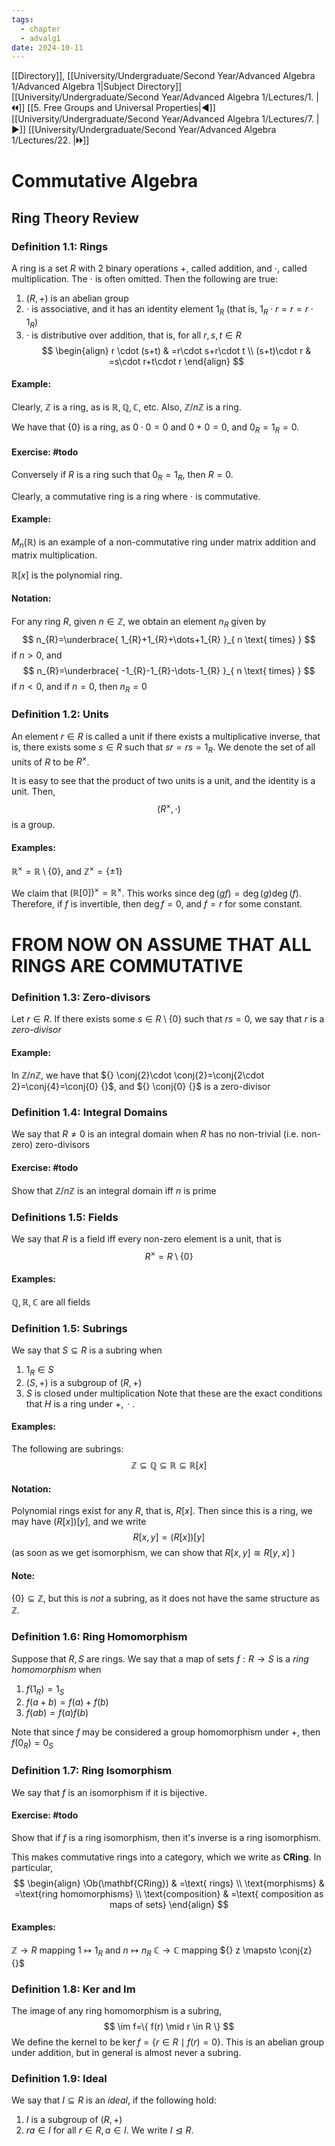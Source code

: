 ```yaml
---
tags:
  - chapter
  - advalg1
date: 2024-10-11
---
```

[[Directory]], [[University/Undergraduate/Second Year/Advanced Algebra 1/Advanced Algebra 1|Subject Directory]]
[[University/Undergraduate/Second Year/Advanced Algebra 1/Lectures/1. |🞀🞀]] [[5. Free Groups and Universal Properties|◀]] [[University/Undergraduate/Second Year/Advanced Algebra 1/Lectures/7. |▶]] [[University/Undergraduate/Second Year/Advanced Algebra 1/Lectures/22. |🞂🞂]]
# Commutative Algebra
## Ring Theory Review
### Definition 1.1: Rings
A ring is a set $R$ with $2$ binary operations $+$, called addition, and $\cdot$, called multiplication. The $\cdot$ is often omitted. Then the following are true:
1. ${} (R,\, +)$ is an abelian group
2. $\cdot$ is associative, and it has an identity element $1_{R}$ (that is, ${} 1_{R}\cdot r=r=r\cdot 1_{R} {}$)
3. $\cdot$ is distributive over addition, that is, for all ${} r,\, s,\, t \in R {}$
$$
\begin{align}
 r \cdot (s+t) & =r\cdot s+r\cdot t   \\
(s+t)\cdot r & =s\cdot r+t\cdot r
 \end{align}
$$
#### Example:
Clearly, $\mathbb{Z}$ is a ring, as is ${} \mathbb{R},\, \mathbb{Q},\, \mathbb{C} {}$, etc. Also, ${} \mathbb{Z} /n \mathbb{Z} {}$ is a ring. 

We have that ${} \{ 0 \} {}$ is a ring, as ${} 0\cdot 0=0 {}$ and ${} 0+0=0 {}$, and ${} 0_{R}=1_{R}=0 {}$. 
#### Exercise: #todo 
Conversely if ${} R$ is a ring such that ${} 0_{R}=1_{R} {}$, then ${} R=0 {}$. 

Clearly, a commutative ring is a ring where $\cdot$ is commutative. 

#### Example:
${} M_{n}(\mathbb{R}) {}$ is an example of a non-commutative ring under matrix addition and matrix multiplication. 

${} \mathbb{R}[x]$ is the polynomial ring. 
#### Notation:
For any ring $R {}$, given ${} n \in \mathbb{Z} {}$, we obtain an element $n_{R}$ given by 
$$
n_{R}=\underbrace{ 1_{R}+1_{R}+\dots+1_{R} }_{ n \text{ times} }
$$
if $n>0 {}$, and
$$
n_{R}=\underbrace{ -1_{R}-1_{R}-\dots-1_{R} }_{ n \text{ times} }
$$
if $n<0 {}$, and if ${} n=0 {}$, then ${} n_{R}=0 {}$
### Definition 1.2: Units
An element ${} r \in R {}$ is called a unit if there exists a multiplicative inverse, that is, there exists some ${} s \in R {}$ such that ${} sr=rs=1_{R} {}$. We denote the set of all units of $R$ to be ${} R^{\times } {}$. 

It is easy to see that the product of two units is a unit, and the identity is a unit. Then, 
$$
(R^{\times }, \cdot )
$$
is a group. 
#### Examples:
${} \mathbb{R}^{\times }=\mathbb{R} \setminus \{ 0 \} {}$, and ${} \mathbb{Z}^{\times }=\{ \pm 1 \} {}$

We claim that ${} (\mathbb{R}[0])^{\times }=\mathbb{R}^{\times } {}$. This works since ${} \deg (gf)=\deg (g)\deg (f) {}$. Therefore, if $f$ is invertible, then ${} \deg f=0 {}$, and ${} f=r {}$ for some constant. 

# FROM NOW ON ASSUME THAT ALL RINGS ARE COMMUTATIVE

### Definition 1.3: Zero-divisors
Let ${} r \in R {}$. If there exists some ${} s \in R \setminus \{ 0 \} {}$ such that ${} rs=0 {}$, we say that $r$ is a *zero-divisor*
#### Example:
In ${} \mathbb{Z} / n \mathbb{Z} {}$, we have that ${} \conj{2}\cdot  \conj{2}=\conj{2\cdot 2}=\conj{4}=\conj{0} {}$, and ${} \conj{0} {}$ is a zero-divisor

### Definition 1.4: Integral Domains
We say that ${} R\neq 0 {}$ is an integral domain when ${} R$ has no non-trivial (i.e. non-zero) zero-divisors
#### Exercise: #todo 
Show that ${} \mathbb{Z} / n\mathbb{Z} {}$ is an integral domain iff $n$ is prime
### Definitions 1.5: Fields
We say that $R$ is a field iff every non-zero element is a unit, that is
$$
R^{\times } =R \setminus \{ 0 \}
$$
#### Examples:
${} \mathbb{Q},\, \mathbb{R},\, \mathbb{C} {}$ are all fields
### Definition 1.5: Subrings
We say that ${} S \subseteq R {}$ is a subring when
1. ${} 1_{R} \in S {}$
2. ${} (S,\, +) {}$ is a subgroup of ${} (R,\, +) {}$
3. ${} S$ is closed under multiplication
Note that these are the exact conditions that $H$ is a ring under $+,\, \cdot  {}$.
#### Examples:
The following are subrings:
$$
\mathbb{Z} \subseteq \mathbb{Q} \subseteq \mathbb{R} \subseteq \mathbb{R}[x]
$$
#### Notation:
Polynomial rings exist for any $R$, that is, ${} R[x]$. Then since this is a ring, we may have ${} (R[x])[y] {}$, and we write
$$
R[x,\, y]=(R[x])[y]
$$
(as soon as we get isomorphism, we can show that ${} R[x,\, y]\cong R[y,\,x] {}$ )
#### Note:
${} \{ 0 \} \subseteq \mathbb{Z} {}$, but this is *not* a subring, as it does not have the same structure as $\mathbb{Z}$. 
### Definition 1.6: Ring Homomorphism
Suppose that $R,\, S {}$ are rings. We say that a map of sets $f:R\to{}S {}$ is a *ring homomorphism* when
1. ${} f(1_{R})=1_{S} {}$
2. ${} f(a+b)=f(a)+f(b) {}$
3. ${} f(ab)=f(a)f(b) {}$

Note that since $f$ may be considered a group homomorphism under $+$, then ${} f(0_{R})=0_{S} {}$
### Definition 1.7: Ring Isomorphism
We say that $f$ is an isomorphism if it is bijective.
#### Exercise: #todo 
Show that if $f$ is a ring isomorphism, then it's inverse is a ring isomorphism.

This makes commutative rings into a category, which we write as ${} \mathbf{CRing} {}$. In particular, 
$$
\begin{align}
 \Ob(\mathbf{CRing}) & =\text{ rings}   \\
\text{morphisms} & =\text{ring homomorphisms} \\
\text{composition} & =\text{ composition as maps of sets}
 \end{align}
$$
#### Examples:
${} \mathbb{Z} \to{}R {}$ mapping $1\mapsto 1_{R}$ and $n\mapsto n_{R}$
$\mathbb{C}\to{}\mathbb{C} {}$ mapping ${} z \mapsto \conj{z} {}$
### Definition 1.8: Ker and Im
The image of any ring homomorphism is a subring, 
$$
\im f=\{ f(r) \mid  r \in R \}
$$
We define the kernel to be ${} \ker f=\{ r \in R \mid  f(r)=0 \} {}$. This is an abelian group under addition, but in general is almost never a subring.
### Definition 1.9: Ideal
We say that ${} I \subseteq R {}$ is an *ideal*, if the following hold:
1. $I$ is a subgroup of ${} (R,\, +)$
2. ${} ra \in I {}$ for all ${} r \in R,\, a \in I {}$. 
We write ${} I \trianglelefteq R {}$. 